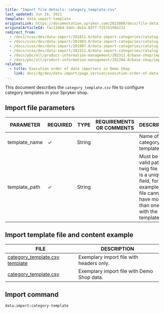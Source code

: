 ```yaml
---
title: "Import file details: category_template.csv"
last_updated: Jun 16, 2021
template: data-import-template
originalLink: https://documentation.spryker.com/2021080/docs/file-details-category-templatecsv
originalArticleId: fac13464-5ddc-4b2a-8dff-f257e196e222
redirect_from:
  - /docs/scos/dev/data-import/201811.0/data-import-categories/catalog-setup/categories/file-details-category-template.csv.html
  - /docs/scos/dev/data-import/201903.0/data-import-categories/catalog-setup/categories/file-details-category-template.csv.html
  - /docs/scos/dev/data-import/201907.0/data-import-categories/catalog-setup/categories/file-details-category-template.csv.html
  - /docs/scos/dev/data-import/202311.0/data-import-categories/catalog-setup/categories/file-details-category-template.csv.html
  - /docs/pbc/all/product-information-management/202311.0/base-shop/import-and-export-data/categories-data-import/file-details-category-template.csv.html
  - /docs/pbc/all/product-information-management/202204.0/base-shop/import-and-export-data/categories-data-import/import-file-details-category-template.csv.html
related:
  - title: Execution order of data importers in Demo Shop
    link: docs/dg/dev/data-import/page.version/execution-order-of-data-importers.html
---
```


This document describes the `category_template.csv` file to configure category templates in your Spryker shop.

## Import file parameters

| PARAMETER | REQUIRED | TYPE |  REQUIREMENTS OR COMMENTS | DESCRIPTION |
| --- | --- | --- | --- | --- |
| template_name | &check; | String |   | Name of the category template. |
| template_path | &check; | String |   | Must be a valid path to a twig file and it is a unique field, for example, the file cannot have more than one line with the same template path. | Path of the category template. |


## Import template file and content example


| FILE | DESCRIPTION |
| --- | --- |
| [category_template.csv template](https://spryker.s3.eu-central-1.amazonaws.com/docs/Developer+Guide/Back-End/Data+Manipulation/Data+Ingestion/Data+Import/Data+Import+Categories/Catalog+Setup/Categories/Template+category_template.csv) | Exemplary import file with headers only. |
| [category_template.csv](https://spryker.s3.eu-central-1.amazonaws.com/docs/Developer+Guide/Back-End/Data+Manipulation/Data+Ingestion/Data+Import/Data+Import+Categories/Catalog+Setup/Categories/category_template.csv) | Exemplary import file with Demo Shop data. |

## Import command


```bash
data:import:category-template
```

